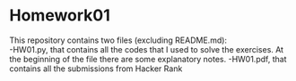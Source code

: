 # Homework01
This repository contains two files (excluding README.md):  
-HW01.py, that contains all the codes that I used to solve the exercises. At the beginning of the file there are some explanatory notes. 
-HW01.pdf, that contains all the submissions from  Hacker Rank 
